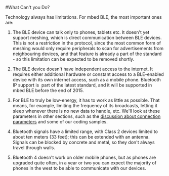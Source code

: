 #What Can't you Do?

Technology always has limitations. For mbed BLE, the most important ones are:

1. The BLE device can talk only to phones, tablets etc. It doesn't yet support meshing, which is direct communication between BLE devices. This is not a restriction in the protocol, since the most common form of meshing would only require peripherals to scan for advertisements from neighbouring devices, and that feature is already a part of the standard - so this limitation can be expected to be removed shortly.

2. The BLE device doesn't have independent access to the internet. It requires either additional hardware or constant access to a BLE-enabled device with its own internet access, such as a mobile phone. Bluetooth IP support is  part of the latest standard, and it will be supported in mbed BLE before the end of 2015.

3. For BLE to truly be low-energy, it has to work as little as possible. That means, for example, limiting the frequency of its broadcasts, letting it sleep whenever there is no new data to handle, etc. We'll look at these parameters in other sections, such as the [discussion about connection parameters](/InDepth/ConnectionParameters/) and some of our coding samples.

4. Bluetooth signals have a limited range, with Class 2 devices limited to about ten meters (33 feet); this can be extended with an antenna. Signals can be blocked by concrete and metal, so they don't always travel through walls. 

5. Bluetooth 4 doesn't work on older mobile phones, but as phones are upgraded quite often, in a year or two you can expect the majority of phones in the west to be able to communicate with our devices.


